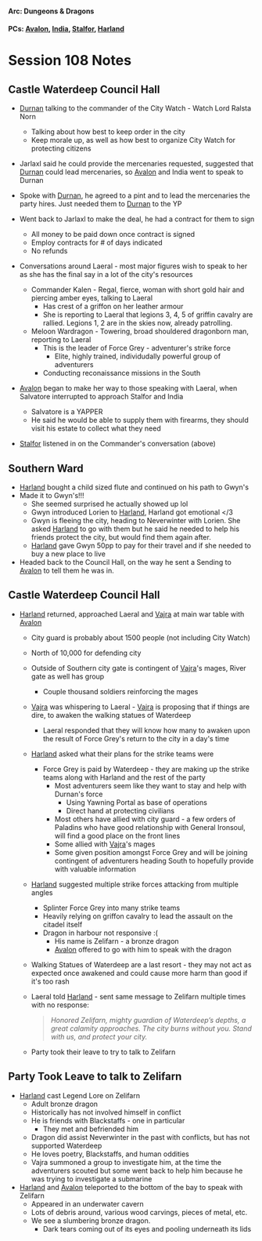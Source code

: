 #### Arc: Dungeons & Dragons
#### PCs: [Avalon](PCs/Current/Avalon.md), [India](PCs/Current/India.md), [Stalfor](PCs/Current/Stalfor.md), [Harland](PCs/Current/Harland.md)

# Session 108 Notes
## Castle Waterdeep Council Hall
- [Durnan](NPCs/Living/Durnan.md) talking to the commander of the City Watch - Watch Lord Ralsta Norn 
	- Talking about how best to keep order in the city
	- Keep morale up, as well as how best to organize City Watch for protecting citizens

- Jarlaxl said he could provide the mercenaries requested, suggested that [Durnan](NPCs/Living/Durnan.md) could lead mercenaries, so [Avalon](PCs/Current/Avalon.md) and India went to speak to Durnan

- Spoke with [Durnan](NPCs/Living/Durnan.md), he agreed to a pint and to lead the mercenaries the party hires. Just needed them to [Durnan](NPCs/Living/Durnan.md) to the YP

- Went back to Jarlaxl to make the deal, he had a contract for them to sign
	- All money to be paid down once contract is signed
	- Employ contracts for # of days indicated
	- No refunds

- Conversations around Laeral - most major figures wish to speak to her as she has the final say in a lot of the city's resources
	- Commander Kalen - Regal, fierce, woman with short gold hair and piercing amber eyes, talking to Laeral
		- Has crest of a griffon on her leather armour
		- She is reporting to Laeral that legions 3, 4, 5 of griffin cavalry are rallied. Legions 1, 2 are in the skies now, already patrolling.
	- Meloon Wardragon - Towering, broad shouldered dragonborn man, reporting to Laeral
		- This is the leader of Force Grey - adventurer's strike force
			- Elite, highly trained, individudally powerful group of adventurers
		- Conducting reconaissance missions in the South

- [Avalon](PCs/Current/Avalon.md) began to make her way to those speaking with Laeral, when Salvatore interrupted to approach Stalfor and India
	- Salvatore is a YAPPER
	- He said he would be able to supply them with firearms, they should visit his estate to collect what they need

- [Stalfor](PCs/Current/Stalfor.md) listened in on the Commander's conversation (above)

## Southern Ward
- [Harland](PCs/Current/Harland.md) bought a child sized flute and continued on his path to Gwyn's
- Made it to Gwyn's!!!
	- She seemed surprised he actually showed up lol
	- Gwyn introduced Lorien to [Harland](PCs/Current/Harland.md), Harland got emotional </3
	- Gwyn is fleeing the city, heading to Neverwinter with Lorien. She asked [Harland](PCs/Current/Harland.md) to go with them but he said he needed to help his friends protect the city, but would find them again after.
	- [Harland](PCs/Current/Harland.md) gave Gwyn 50pp to pay for their travel and if she needed to buy a new place to live
- Headed back to the Council Hall, on the way he sent a Sending to [Avalon](PCs/Current/Avalon.md) to tell them he was in.

## Castle Waterdeep Council Hall
- [Harland](PCs/Current/Harland.md) returned, approached Laeral and [Vajra](NPCs/Living/Vajra.md) at main war table with [Avalon](PCs/Current/Avalon.md)
	- City guard is probably about 1500 people (not including City Watch)
	- North of 10,000 for defending city
	- Outside of Southern city gate is contingent of [Vajra](NPCs/Living/Vajra.md)'s mages, River gate as well has group
		- Couple thousand soldiers reinforcing the mages
	- [Vajra](NPCs/Living/Vajra.md) was whispering to Laeral - [Vajra](NPCs/Living/Vajra.md) is proposing that if things are dire, to awaken the walking statues of Waterdeep
		- Laeral responded that they will know how many to awaken upon the result of Force Grey's return to the city in a day's time
	- [Harland](PCs/Current/Harland.md) asked what their plans for the strike teams were
		- Force Grey is paid by Waterdeep - they are making up the strike teams along with Harland and the rest of the party
			- Most adventurers seem like they want to stay and help with Durnan's force
				- Using Yawning Portal as base of operations
				- Direct hand at protecting civilians
			- Most others have allied with city guard - a few orders of Paladins who have good relationship with General Ironsoul, will find a good place on the front lines
			- Some allied with [Vajra](NPCs/Living/Vajra.md)'s mages
			- Some given position amongst Force Grey and will be joining contingent of adventurers heading South to hopefully provide with valuable information
	- [Harland](PCs/Current/Harland.md) suggested multiple strike forces attacking from multiple angles
		- Splinter Force Grey into many strike teams
		- Heavily relying on griffon cavalry to lead the assault on the citadel itself
		- Dragon in harbour not responsive :(
			- His name is Zelifarn - a bronze dragon
			- [Avalon](PCs/Current/Avalon.md) offered to go with him to speak with the dragon
	- Walking Statues of Waterdeep are a last resort - they may not act as expected once awakened and could cause more harm than good if it's too rash
	- Laeral told [Harland](PCs/Current/Harland.md) - sent same message to Zelifarn multiple times with no response:
		> _Honored Zelifarn, mighty guardian of Waterdeep’s depths, a great calamity approaches. The city burns without you. Stand with us, and protect your city._

	- Party took their leave to try to talk to Zelifarn

## Party Took Leave to talk to Zelifarn
- [Harland](PCs/Current/Harland.md) cast Legend Lore on Zelifarn
	- Adult bronze dragon
	- Historically has not involved himself in conflict
	- He is friends with Blackstaffs - one in particular
		- They met and befriended him
	- Dragon did assist Neverwinter in the past with conflicts, but has not supported Waterdeep
	- He loves poetry, Blackstaffs, and human oddities
	- Vajra summoned a group to investigate him, at the time the adventurers scouted but some went back to help him because he was trying to investigate a submarine
- [Harland](PCs/Current/Harland.md) and [Avalon](PCs/Current/Avalon.md) teleported to the bottom of the bay to speak with Zelifarn
	- Appeared in an underwater cavern
	- Lots of debris around, various wood carvings, pieces of metal, etc.
	- We see a slumbering bronze dragon.
		- Dark tears coming out of its eyes and pooling underneath its lids